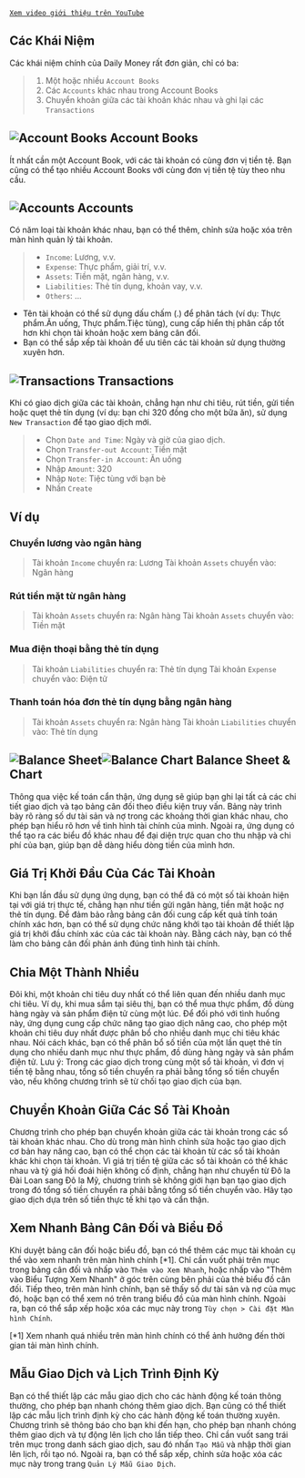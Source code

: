 [`Xem video giới thiệu trên YouTube`](https://youtu.be/uN3GkA_Afuw)

## Các Khái Niệm

Các khái niệm chính của Daily Money rất đơn giản, chỉ có ba:

> 1. Một hoặc nhiều `Account Books`
> 2. Các `Accounts` khác nhau trong Account Books
> 3. Chuyển khoản giữa các tài khoản khác nhau và ghi lại các `Transactions`

## ![Account Books](icon:///notebook-multiple) Account Books

Ít nhất cần một Account Book, với các tài khoản có cùng đơn vị tiền tệ. Bạn cũng có thể tạo nhiều Account Books với cùng đơn vị tiền tệ tùy theo nhu cầu.

## ![Accounts](icon:///bookmark-multiple) Accounts

Có năm loại tài khoản khác nhau, bạn có thể thêm, chỉnh sửa hoặc xóa trên màn hình quản lý tài khoản.

> - `Income`: Lương, v.v.
> - `Expense`: Thực phẩm, giải trí, v.v.
> - `Assets`: Tiền mặt, ngân hàng, v.v.
> - `Liabilities`: Thẻ tín dụng, khoản vay, v.v.
> - `Others`: ...

* Tên tài khoản có thể sử dụng dấu chấm (.) để phân tách (ví dụ: Thực phẩm.Ăn uống, Thực phẩm.Tiệc tùng), cung cấp hiển thị phân cấp tốt hơn khi chọn tài khoản hoặc xem bảng cân đối.
* Bạn có thể sắp xếp tài khoản để ưu tiên các tài khoản sử dụng thường xuyên hơn.

## ![Transactions](icon:///receipt) Transactions 

Khi có giao dịch giữa các tài khoản, chẳng hạn như chi tiêu, rút tiền, gửi tiền hoặc quẹt thẻ tín dụng (ví dụ: bạn chi 320 đồng cho một bữa ăn), sử dụng `New Transaction` để tạo giao dịch mới.
> - Chọn `Date and Time`: Ngày và giờ của giao dịch.
> - Chọn `Transfer-out Account`: Tiền mặt
> - Chọn `Transfer-in Account`: Ăn uống
> - Nhập `Amount`: 320
> - Nhập `Note`: Tiệc tùng với bạn bè
> - Nhấn `Create`

## Ví dụ

### Chuyển lương vào ngân hàng

> Tài khoản `Income` chuyển ra: Lương
> Tài khoản `Assets` chuyển vào: Ngân hàng

### Rút tiền mặt từ ngân hàng

> Tài khoản `Assets` chuyển ra: Ngân hàng
> Tài khoản `Assets` chuyển vào: Tiền mặt

### Mua điện thoại bằng thẻ tín dụng

> Tài khoản `Liabilities` chuyển ra: Thẻ tín dụng
> Tài khoản `Expense` chuyển vào: Điện tử

### Thanh toán hóa đơn thẻ tín dụng bằng ngân hàng

> Tài khoản `Assets` chuyển ra: Ngân hàng 
> Tài khoản `Liabilities` chuyển vào: Thẻ tín dụng

## ![Balance Sheet](icon:///scale-balance)![Balance Chart](icon:///chart-pie) Balance Sheet & Chart

Thông qua việc kế toán cẩn thận, ứng dụng sẽ giúp bạn ghi lại tất cả các chi tiết giao dịch và tạo bảng cân đối theo điều kiện truy vấn. Bảng này trình bày rõ ràng số dư tài sản và nợ trong các khoảng thời gian khác nhau, cho phép bạn hiểu rõ hơn về tình hình tài chính của mình. Ngoài ra, ứng dụng có thể tạo ra các biểu đồ khác nhau để đại diện trực quan cho thu nhập và chi phí của bạn, giúp bạn dễ dàng hiểu dòng tiền của mình hơn.

## Giá Trị Khởi Đầu Của Các Tài Khoản

Khi bạn lần đầu sử dụng ứng dụng, bạn có thể đã có một số tài khoản hiện tại với giá trị thực tế, chẳng hạn như tiền gửi ngân hàng, tiền mặt hoặc nợ thẻ tín dụng. Để đảm bảo rằng bảng cân đối cung cấp kết quả tính toán chính xác hơn, bạn có thể sử dụng chức năng khởi tạo tài khoản để thiết lập giá trị khởi đầu chính xác của các tài khoản này. Bằng cách này, bạn có thể làm cho bảng cân đối phản ánh đúng tình hình tài chính.

## Chia Một Thành Nhiều

Đôi khi, một khoản chi tiêu duy nhất có thể liên quan đến nhiều danh mục chi tiêu. Ví dụ, khi mua sắm tại siêu thị, bạn có thể mua thực phẩm, đồ dùng hàng ngày và sản phẩm điện tử cùng một lúc. Để đối phó với tình huống này, ứng dụng cung cấp chức năng tạo giao dịch nâng cao, cho phép một khoản chi tiêu duy nhất được phân bổ cho nhiều danh mục chi tiêu khác nhau. Nói cách khác, bạn có thể phân bổ số tiền của một lần quẹt thẻ tín dụng cho nhiều danh mục như thực phẩm, đồ dùng hàng ngày và sản phẩm điện tử. Lưu ý: Trong các giao dịch trong cùng một sổ tài khoản, vì đơn vị tiền tệ bằng nhau, tổng số tiền chuyển ra phải bằng tổng số tiền chuyển vào, nếu không chương trình sẽ từ chối tạo giao dịch của bạn.

## Chuyển Khoản Giữa Các Sổ Tài Khoản

Chương trình cho phép bạn chuyển khoản giữa các tài khoản trong các sổ tài khoản khác nhau. Cho dù trong màn hình chỉnh sửa hoặc tạo giao dịch cơ bản hay nâng cao, bạn có thể chọn các tài khoản từ các sổ tài khoản khác khi chọn tài khoản. Vì giá trị tiền tệ giữa các sổ tài khoản có thể khác nhau và tỷ giá hối đoái hiện không cố định, chẳng hạn như chuyển từ Đô la Đài Loan sang Đô la Mỹ, chương trình sẽ không giới hạn bạn tạo giao dịch trong đó tổng số tiền chuyển ra phải bằng tổng số tiền chuyển vào. Hãy tạo giao dịch dựa trên số tiền thực tế khi tạo và cẩn thận.

## Xem Nhanh Bảng Cân Đối và Biểu Đồ

Khi duyệt bảng cân đối hoặc biểu đồ, bạn có thể thêm các mục tài khoản cụ thể vào xem nhanh trên màn hình chính [*1]. Chỉ cần vuốt phải trên mục trong bảng cân đối và nhấp vào `Thêm vào Xem Nhanh`, hoặc nhấp vào "Thêm vào Biểu Tượng Xem Nhanh" ở góc trên cùng bên phải của thẻ biểu đồ cân đối. Tiếp theo, trên màn hình chính, bạn sẽ thấy số dư tài sản và nợ của mục đó, hoặc bạn có thể xem nó trên trang biểu đồ của màn hình chính. Ngoài ra, bạn có thể sắp xếp hoặc xóa các mục này trong `Tùy chọn > Cài đặt Màn hình Chính`.

[*1] Xem nhanh quá nhiều trên màn hình chính có thể ảnh hưởng đến thời gian tải màn hình chính.


## Mẫu Giao Dịch và Lịch Trình Định Kỳ

Bạn có thể thiết lập các mẫu giao dịch cho các hành động kế toán thông thường, cho phép bạn nhanh chóng thêm giao dịch. Bạn cũng có thể thiết lập các mẫu lịch trình định kỳ cho các hành động kế toán thường xuyên. Chương trình sẽ thông báo cho bạn khi đến hạn, cho phép bạn nhanh chóng thêm giao dịch và tự động lên lịch cho lần tiếp theo. Chỉ cần vuốt sang trái trên mục trong danh sách giao dịch, sau đó nhấn `Tạo Mẫu` và nhập thời gian lên lịch, rồi tạo nó. Ngoài ra, bạn có thể sắp xếp, chỉnh sửa hoặc xóa các mục này trong trang `Quản Lý Mẫu Giao Dịch`.